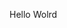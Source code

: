 Hello Wolrd

























































































































































































































































































































































































































































































































































































































































































































































































































































































































































































































































































































































































































































































































































































































































































































































































































































































































































































































































































































































































































































































































































































































































































































































































































































































































































































































































































































































































































































































































































































































































































































































































































































































































































































































































































































































































































































































































































































































































































































































































































































































































































































































































































































































































































































































































































































































































































































































































































































